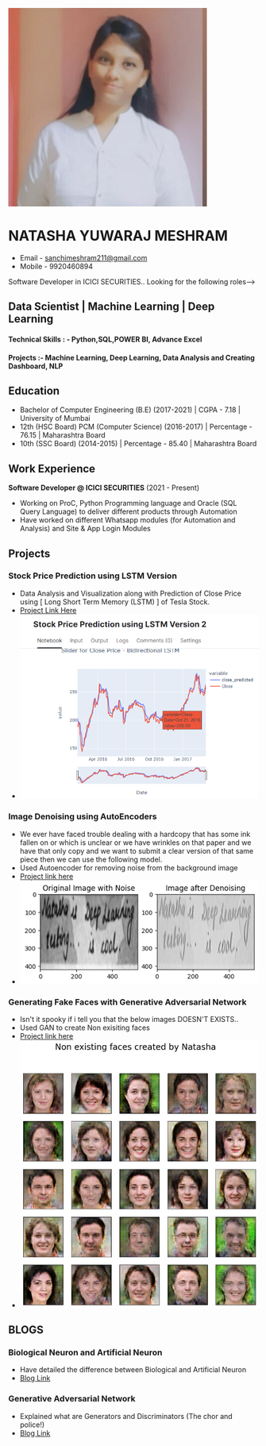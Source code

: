 ![Me](ME.jpg)

# NATASHA YUWARAJ MESHRAM 
- Email - sanchimeshram211@gmail.com
- Mobile - 9920460894

  
Software Developer in ICICI SECURITIES..
Looking for the following roles-->
## Data Scientist | Machine Learning | Deep Learning

#### Technical Skills : - Python,SQL,POWER BI, Advance Excel
#### Projects :- Machine Learning, Deep Learning, Data Analysis and Creating Dashboard, NLP

## Education
- Bachelor of Computer Engineering (B.E) (2017-2021) | CGPA - 7.18 | University of Mumbai
- 12th (HSC Board)  PCM (Computer Science) (2016-2017) | Percentage -  76.15 | Maharashtra Board
- 10th (SSC Board)  (2014-2015) | Percentage - 85.40 | Maharashtra Board

## Work Experience
**Software Developer @ ICICI SECURITIES** (2021 - Present)
- Working on ProC, Python Programming language and Oracle (SQL Query Language) to deliver different products through Automation
- Have worked on different Whatsapp modules (for Automation and Analysis) and Site & App Login Modules

## Projects
### Stock Price Prediction using LSTM Version
- Data Analysis and Visualization along with Prediction of Close Price using [ Long Short Term Memory (LSTM) ] of Tesla Stock.
- [Project Link Here](https://www.kaggle.com/code/natashameshram/stock-price-prediction-using-lstm-version-2)
- ![Stock Price - Tesla](lstm.png)

### Image Denoising using AutoEncoders
- We ever have faced trouble dealing with a hardcopy that has some ink fallen on or which is unclear or we have wrinkles on that paper and we have that only copy and we want to submit a clear version of that same piece then we can use the following model.
- Used Autoencoder for removing noise from the background image
- [Project link here](https://www.kaggle.com/code/natashameshram/image-denoising-autoencoders)
- ![Autoencoders](AUTOENCODERS.png)

 ### Generating Fake Faces with Generative Adversarial Network
 - Isn't it spooky if i tell you that the below images DOESN'T EXISTS..
 - Used GAN to create Non exisiting faces
 - [Project link here](https://www.kaggle.com/code/natashameshram/generative-adversarial-network-fake-faces)
 - ![GAN](GAN.png)

## BLOGS
### Biological Neuron and Artificial Neuron
-  Have detailed the difference between Biological and Artificial Neuron
-  [Blog Link](https://medium.com/@natashameshram/biological-neuron-and-artificial-neuron-cdee3d07cbf7)
### Generative Adversarial Network
-  Explained what are Generators and Discriminators (The chor and police!)
- [Blog Link](https://medium.com/@natashameshram/generative-adversarial-networks-237babbaf430)






